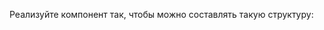 Реализуйте компонент <Card> так, чтобы можно составлять такую структуру:

[//]: # (<Card>)

[//]: # (  <Card.Body>)

[//]: # (    <Card.Title>Title</Card.Title>)

[//]: # (    <Card.Text>Text</Card.Text>)

[//]: # (  </Card.Body>)

[//]: # (</Card>)